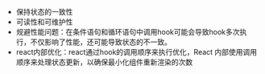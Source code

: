 - 保持状态的一致性
- 可读性和可维护性
- 规避性能问题：在条件语句和循环语句中调用hook可能会导致hook多次执行，不仅影响了性能，还可能导致状态的不一致。
- react内部优化：react通过hook的调用顺序来执行优化，React 内部使用调用顺序来处理状态更新，以确保最小化组件重新渲染的次数
